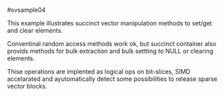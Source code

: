 #svsample04

This example illustrates succinct vector manipulation methods to set/get and clear elements.

Conventinal random access methods work ok, but succinct container also provids methods for bulk extraction and bulk settting to NULL or clearing elements.

Thise operations are implented as logical ops on bit-slices, SIMD accelarated and ayutomatically detect some possibilities to release sparse vector blocks.



